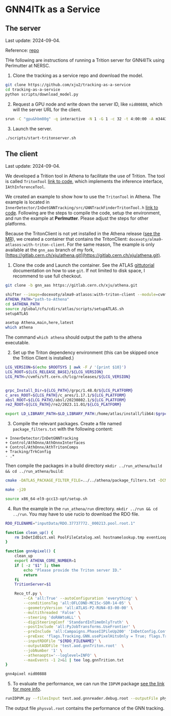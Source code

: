 # GNN4ITk as a Service

## The server
Last update: 2024-09-04.

Reference: [repo](https://github.com/xju2/tracking-as-a-service)

THe following are instructions of running a Trition server for GNN4ITk using Perlmutter at NERSC.

1. Clone the tracking as a service repo and download the model.
```bash
git clone https://github.com/xju2/tracking-as-a-service
cd tracking-as-a-service
python scripts/download_model.py
```

2. Request a GPU node and write down the server ID, like `nid00888`, which will the server URL for the client.
```bash
srun -C "gpu&hbm80g" -q interactive -N 1 -G 1 -c 32 -t 4:00:00 -A m3443 --pty /bin/bash -l
```

3. Launch the server.

```bash
./scripts/start-tritonserver.sh
```

## The client

Last update: 2024-09-04.

We developed a Trition tool in Athena to facilitate the use of Trition. The tool is called `TritonTool` [link to code](https://gitlab.cern.ch/xju/athena/-/blob/gnn_aas/Control/AthOnnx/AthTritonComps/src/TritonTool.h?ref_type=heads), which implements the inference interface, `IAthInferenceTool`. 

We created an example to show how to use the `TritonTool` in Athena. The example is located in `InnerDetector/InDetGNNTracking/src/GNNTrackFinderTritonTool.h` [link to code](https://gitlab.cern.ch/xju/athena/-/blob/gnn_aas/InnerDetector/InDetGNNTracking/src/GNNTrackFinderTritonTool.h?ref_type=heads). Following are the steps to compile the code, setup the environment, and run the example at **Perlmutter**. Please adjust the steps for other platforms.

Because the TritonClient is not yet installed in the Athena release ([see the MR](https://gitlab.cern.ch/atlas/atlasexternals/-/merge_requests/1105)), we created a container that contains the TritonClient: `docexoty/alma9-atlasos:with-triton-client`. For the same reason, The example is only available at the `gnn_aas` branch of my fork, [https://gitlab.cern.ch/xju/athena.git](https://gitlab.cern.ch/xju/athena.git).


1. Clone the code and Launch the container.
See the ATLAS [gittutorial](https://atlassoftwaredocs.web.cern.ch/gittutorial/gitlab-fork/) documentation on how to use `git`. If not limited to disk space, I recommend to use full checkout.

```bash
git clone -b gnn_aas https://gitlab.cern.ch/xju/athena.git

shifter --image=docexoty/alma9-atlasos:with-triton-client --module=cvmfs bash
ATHENA_PATH="path-to-Athena"
cd $ATHENA_PATH
source /global/cfs/cdirs/atlas/scripts/setupATLAS.sh
setupATLAS

asetup Athena,main,here,latest
which athena
```
The command `which athena` should output the path to the athena executable.

2. Set up the Triton dependency environment (this can be skipped once the Trition Client is installed.)

```bash
LCG_VERSION=$(echo $ROOTSYS | awk -F / '{print $10}')
LCG_ROOT=${LCG_RELEASE_BASE}/${LCG_VERSION}
LCG_PATH=/cvmfs/sft.cern.ch/lcg/releases/${LCG_VERSION}


grpc_Install_Dir=${LCG_PATH}/grpc/1.48.0/${LCG_PLATFORM}
c_ares_ROOT=${LCG_PATH}/c_ares/1.17.1/${LCG_PLATFORM}
absl_ROOT=${LCG_PATH}/absl/20230802.1/${LCG_PLATFORM}
re2_ROOT=${LCG_PATH}/re2/2023.11.01/${LCG_PLATFORM}

export LD_LIBRARY_PATH=$LD_LIBRARY_PATH:/home/atlas/install/lib64:$grpc_Install_Dir/lib:$c_ares_ROOT/lib64:$absl_ROOT/lib64:$re2_ROOT/lib64
```

3. Compile the relevant packages. 
Create a file named `package_filters.txt` with the following content:
```
+ InnerDetector/InDetGNNTracking
+ Control/AthOnnx/AthOnnxInterfaces
+ Control/AthOnnx/AthTritonComps
+ Tracking/TrkConfig
- .*
```
Then compile the packages in a build directory `mkdir ../run_athena/build && cd ../run_athena/build`:
```bash
cmake -DATLAS_PACKAGE_FILTER_FILE=../../athena/package_filters.txt -DCMAKE_PREFIX_PATH="/home/atlas/install/lib64/cmake;${grpc_Install_Dir}/lib/cmake;${c_ares_ROOT}/lib64/cmake;${absl_ROOT}/lib64/cmake;${re2_ROOT}/lib64/cmake" ../../athena/Projects/WorkDir

make -j20

source x86_64-el9-gcc13-opt/setup.sh
```

4. Run the example in the `run_athena/run` directory. `mkdir ../run && cd ../run`.
You may have to use rucio to download the RDO file.
```bash
RDO_FILENAME="inputData/RDO.37737772._000213.pool.root.1"

function clean_up() {
    rm InDetIdDict.xml PoolFileCatalog.xml hostnamelookup.tmp eventLoopHeartBeat.txt
}

function gnn4pixel() {
    clean_up
    export ATHENA_CORE_NUMBER=1
    if [ -z "$1" ]; then
        echo "Please provide the Triton server ID."
        return
    fi
    TritionServer=$1

    Reco_tf.py \
        --CA 'all:True' --autoConfiguration 'everything' \
        --conditionsTag 'all:OFLCOND-MC15c-SDR-14-05' \
        --geometryVersion 'all:ATLAS-P2-RUN4-03-00-00' \
        --multithreaded 'False' \
        --steering 'doRAWtoALL' \
        --digiSteeringConf 'StandardInTimeOnlyTruth' \
        --postInclude 'all:PyJobTransforms.UseFrontier' \
        --preInclude 'all:Campaigns.PhaseIIPileUp200' 'InDetConfig.ConfigurationHelpers.OnlyTrackingPreInclude' 'InDetGNNTracking.InDetGNNTrackingFlags.gnnTritonValidation' \
        --preExec 'flags.Tracking.GNN.usePixelHitsOnly = True; flags.Tracking.ITkGNNPass.doAmbiguityResolutionForGNN = False; flags.Tracking.GNN.Triton.model = "GNN4Pixel"' "flags.Tracking.GNN.Triton.url = \"${TritionServer}\"" \
        --inputRDOFile "${RDO_FILENAME}" \
        --outputAODFile 'test.aod.gnnTriton.root'  \
        --jobNumber '1' \
		--athenaopts='--loglevel=INFO' \
        --maxEvents -1 2>&1 | tee log.gnnTrition.txt
}

gnn4pixel nid00888
```

5. To evaluate the performance, we can run the `IDPVM` package [see the link for more info](https://gitlab.cern.ch/atlas/athena/-/tree/main/InnerDetector/InDetValidation/InDetPhysValMonitoring?ref_type=heads).
```bash
runIDPVM.py --filesInput test.aod.gnnreader.debug.root --outputFile physval.root --doTightPrimary 
```
The output file `physval.root` contains the performance of the GNN tracking.


